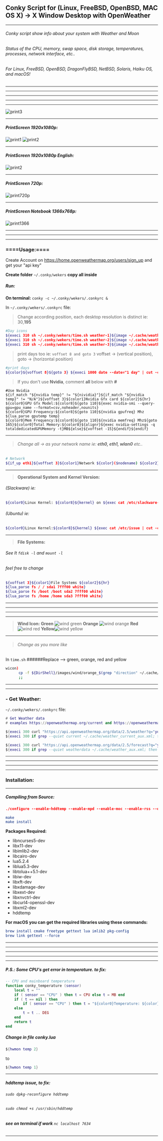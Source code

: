 ## Conky Script for (Linux, FreeBSD, OpenBSD, MAC OS X) -> X Window Desktop with OpenWeather
_ _ _
###### Conky script show info about your system with Weather and Moon
###### Status of the CPU, memory, swap space, disk storage, temperatures, processes, network interface, etc..
###### For Linux, FreeBSD, OpenBSD, DragonFlyBSD, NetBSD, Solaris, Haiku OS, and macOS!
_ _ _

- - -
- - -
- - -
* * *
![print3](https://raw.githubusercontent.com/wekers/conky/master/printscreen/print_1080p_3.jpg)
* * *
##### PrintScreen 1920x1080p:

![print1](https://raw.githubusercontent.com/wekers/conky/master/printscreen/print_1080p_1.jpg)
![print2](https://raw.githubusercontent.com/wekers/conky/master/printscreen/print_1080p_2.jpg)
* * *
##### PrintScreen 1920x1080p English:
![print2](https://raw.githubusercontent.com/wekers/conky/master/printscreen/print_1080p_4.jpg)
* * *
##### PrintScreen 720p:

![print720p](https://raw.githubusercontent.com/wekers/conky/master/printscreen/print_720p.png)
* * *
##### PrintScreen Notebook 1366x768p:

![print1366](https://raw.githubusercontent.com/wekers/conky/master/printscreen/print_1366x768p.png)
* * *
* * *
* * *



### ====Usage:====

Create Account on https://home.openweathermap.org/users/sign_up
and get your "api key"

**Create folder** `~/.conky/wekers` **copy all inside**


##### Run:

**On terminal:**  `conky -c ~/.conky/wekers/.conkyrc &`

In `~/.conky/wekers/.conkyrc` file:

> Change according position, each desktop resolution is distinct ie: 30,**195**
```bash
#Day icons
${execi 310 sh ~/.conky/wekers/time.sh weather-1}${image ~/.cache/weather-1.png -p 30,195 -s 70x70 -n}
${execi 310 sh ~/.conky/wekers/time.sh weather-2}${image ~/.cache/weather-2.png -p 130,195 -s 70x70 -n} 
${execi 310 sh ~/.conky/wekers/time.sh weather-3}${image ~/.cache/weather-3.png -p 230,195 -s 70x70 -n} 
```
> print days too ie: `voffset 8 and goto 3` voffset -> (vertical position), goto -> (horizontal position)
```bash
#print days
${color}${voffset 8}${goto 3} ${execi 1000 date --date="1 day" | cut -c1-4 |tr [[:lower:]] [[:upper:]]}
```
> If you don't use **Nvidia**, comment **all** below with **#**
```livescript
#Use Nvidia
${if_match "${nvidia temp}" != "${nividia}"}${if_match "${nvidia temp}" != "N/A"}${voffset 3}${color1}Nvidia Gfx card ${color2}${hr}
${color0}GPU Gfx Model:${color8}${goto 110}${exec nvidia-smi --query-gpu=gpu_name --format=csv,noheader,nounits}
${color0}GPU Frequency:${color8}${goto 110}${nvidia gpufreq} Mhz ${lua_parse gputemp temp}
${color0}Mem Frequency:${color8}${goto 110}${nvidia memfreq} Mhz${goto 165}${color0}Total Memory:${color8}${alignr}${exec nvidia-settings -q totaldedicatedGPUMemory -t}MB${else}${voffset -15}${endif}${endif}
```
_ _ _


> ###### Change all -> as your network name ie: **eth0, eth1, wlan0** etc..
```bash
# Network
${if_up eth1}${voffset 3}${color1}Network ${color}($nodename) ${color2}${hr}
```
_ _ _


> **Operational System and Kernel Version:**
###### (Slackware) ie:
```bash
${color0}Linux Kernel: ${color8}${kernel} on ${exec cat /etc/slackware-version}
```
###### (Ubuntu) ie:
```bash
${color0}Linux Kernel:${color8}${kernel} ${exec cat /etc/issue | cut -c1-15 | sed '/^$/d'}
```
_ _ _
> **File Systems:**
>
###### See It `fdisk -l` and `mount -l`
###### feel free to change
>
```bash
${voffset 3}${color1}File Systems ${color2}${hr}
${lua_parse fs / / sda1 7fff00 white}
${lua_parse fs /boot /boot sda2 7fff00 white}
${lua_parse fs /home /home sda3 7fff00 white}
```
- - -
- - -
- - -
_ _ _
> **Wind Icon:**
**Green** ![wind green](https://raw.githubusercontent.com/wekers/conky/master/images/wind/green_s.png) **Orange** ![wind orange](https://raw.githubusercontent.com/wekers/conky/master/images/wind/orange_s.png) **Red** ![wind red](https://raw.githubusercontent.com/wekers/conky/master/images/wind/red_s.png) **Yellow**![wind yellow](https://raw.githubusercontent.com/wekers/conky/master/images/wind/yellow_s.png)
- - -
> ###### Change as you more like
In `time.sh`
######Replace --> green, orange, red and yellow
```bash
wicon)
	  cp -f ${DirShell}/images/wind/orange_$(grep "direction" ~/.cache/weather_current.xml | head -n 1 | cut -d'"' -f4 | tr [[:upper:]] [[:lower:]] | sed -e 's/^[[:space:]]*//g' -e 's/[[:space:]]*\$//g').png ~/.cache/wind.png
	  ;;
```
- - - -


* * *


### **- Get Weather:**
`~/.conky/wekers/.conkyrc` file:
```lua
# Get Weather data
# examples https://openweathermap.org/current and https://openweathermap.org/api/hourly-forecast

${execi 300 curl "https://api.openweathermap.org/data/2.5/weather?q="your country here"&units=metric&lang=pt&mode=xml&appid="your key"" | xmllint --format - > ~/.cache/weather_current_aux.xml} 
${execi 300 if grep --quiet current ~/.cache/weather_current_aux.xml; then cp ~/.cache/weather_current_aux.xml ~/.cache/weather_current.xml; fi}

${execi 300 curl "https://api.openweathermap.org/data/2.5/forecast?q="your country here"&units=metric&lang=pt&mode=xml&appid="your key"" | xmllint --format - > ~/.cache/weather_aux.xml} 
${execi 300 if grep --quiet weatherdata ~/.cache/weather_aux.xml; then cp ~/.cache/weather_aux.xml ~/.cache/weather.xml; fi}
```








* * *

- - -
- - -
- - -
### **Installation:**

- - -

##### **Compiling from Source:**

```cmake
./configure --enable-hddtemp --enable-mpd --enable-moc --enable-rss --enable-lua --enable-lua-cairo --enable-weather-metar --enable-weather-xoap --enable-lua-imlib2 --enable-wlan --enable-portmon --enable-imlib2 --enable-nvidia

make
make install
```

**Packages Required:**
- libncurses5-dev
- libx11-dev
- libimlib2-dev
- libcairo-dev
- lua5.2.4
- liblua5.3-dev
- libtolua++5.1-dev
- libiw-dev
- libxft-dev
- libxdamage-dev
- libxext-dev
- libxnvctrl-dev
- libcurl4-openssl-dev
- libxml2-dev
- hddtemp



**For macOS you can get the required libraries using these commands:**
```cmake
brew install cmake freetype gettext lua imlib2 pkg-config
brew link gettext --force
```

- - -
- - -
- - -
- - -
* * *

##### P.S.: Some CPU's get error in temperature. to fix:

```lua
-- CPU and mainboard temperature
function conky_temperature (sensor)
	local t = ""
 	if ( sensor == "CPU" ) then t = CPU	else t = MB end
	if ( t == nil ) then
		if ( sensor == "CPU" ) then t = "${color0}Temperature: ${color}${alignr}${hwmon temp 2}" .. DEG else t = "" end
	else
		t = t .. DEG
	end
	return t
end
```

##### Change in file **conky.lua**
```lua
${hwmon temp 2}
```
to
```lua
${hwmon temp 1}
```
_ _ _

##### hddtemp issue, to fix:
###### `sudo dpkg-reconfigure hddtemp`
###### `sudo chmod +s /usr/sbin/hddtemp`

###### **see on terminal if work** `nc localhost 7634`

* * *



